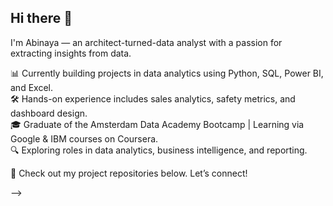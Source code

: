 ## Hi there 👋

I'm Abinaya — an architect-turned-data analyst with a passion for extracting insights from data.

📊 Currently building projects in data analytics using Python, SQL, Power BI, and Excel.  
🛠️ Hands-on experience includes sales analytics, safety metrics, and dashboard design.  
🎓 Graduate of the Amsterdam Data Academy Bootcamp | Learning via Google & IBM courses on Coursera.  
🔍 Exploring roles in data analytics, business intelligence, and reporting.

📁 Check out my project repositories below. Let’s connect!

-->
